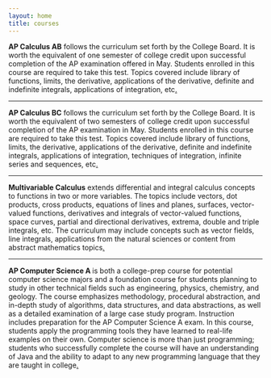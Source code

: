 ```yaml
---
layout: home
title: courses
---
```

<script src="https://www.w3schools.com/lib/w3.js"></script>
<!-- <p align="center">  <img src="/d-img/squeeze.png" border="0"> </p> -->
<b>AP Calculus AB</b> follows the curriculum set forth by the College Board. It is worth the equivalent of one semester of college credit upon successful completion of the AP examination offered in May. Students enrolled in this course are required to take this test. Topics covered include library of functions, limits, the derivative, applications of the derivative, definite and indefinite integrals, applications of integration, etc<a href="javascript:void(0)" onclick="w3.toggleShow('#notes-ab'); w3.toggleShow('#placeholder-ab');">. </a>


<p id="placeholder-ab" align="center"> <b>  </b> </p>
<p id='notes-ab' style='display:none;'>		
<iframe src="https://apteacher.github.io/courses/index-ab.html" width="100%" height="1000" frameborder="0" marginheight="0" marginwidth="0">Loading…</iframe>
</p>

---

<!--<p align="center"> <img src="/d-img/koch.png" border="0"> </p>-->
<b>AP Calculus BC</b> follows the curriculum set forth by the College Board. It is worth the equivalent of two semesters of college credit upon successful completion of the AP examination in May. Students enrolled in this course are required to take this test. Topics covered include library of functions, limits, the derivative, applications of the derivative, definite and indefinite integrals, applications of integration, techniques of integration, infinite series and sequences, etc<a href="javascript:void(0)" onclick="w3.toggleShow('#notes-bc'); w3.toggleShow('#placeholder-bc');">.</a> 



<p id="placeholder-bc" align="center"> <b>  </b> </p>

<p id='notes-bc' style='display:none;'>		
<iframe src="https://apteacher.github.io/courses/index-bc.html" width="100%" height="1000" frameborder="0" marginheight="0" marginwidth="0">Loading…</iframe>
</p>


---

<!-- <p align="center"> <img src="/d-img/mvc.png" border="0"> </p> -->
<b>Multivariable Calculus</b> extends differential and integral calculus concepts to functions in two or more variables. The topics include vectors, dot products, cross products, equations of lines and planes, surfaces, vector-valued functions, derivatives and integrals of vector-valued functions, space curves, partial and directional derivatives, extrema, double and triple integrals, etc. The curriculum may include concepts such as vector fields, line integrals, applications from the natural sciences or content from abstract mathematics topics<a href="javascript:void(0)" onclick="w3.toggleShow('#notes-mvc'); w3.toggleShow('#placeholder-mvc');">.</a> 


<p id="placeholder-mvc" align="center"> <b> </b> </p>

<p id='notes-mvc' style='display:none;'>		
<iframe src="https://apteacher.github.io/courses/index-mvc.html" width="100%" height="1000" frameborder="0" marginheight="0" marginwidth="0">Loading…</iframe>
</p>


---

<!-- <p align="center"> <img src="/d-img/csa.png" border="0"></p> --->
<b>AP Computer Science A </b> is both a college-prep course for potential computer science majors and a foundation course for students planning to study in other technical fields such as engineering, physics, chemistry, and geology. The course emphasizes methodology, procedural abstraction, and in-depth study of algorithms, data structures, and data abstractions, as well as a detailed examination of a large case study program. Instruction includes preparation for the AP Computer Science A exam. In this course, students apply the programming tools they have learned to real-life examples on their own. Computer science is more than just programming; students who successfully complete the course will have an understanding of Java and the ability to adapt to any new programming language that they are taught in college<a href="javascript:void(0)" onclick="w3.toggleShow('#notes-csa'); w3.toggleShow('#placeholder-csa');">.</a>
  


<p id="placeholder-csa" align="center"> <b>  </b> </p>

<p id='notes-csa' style='display:none;'>		
<iframe src="https://apteacher.github.io/courses/index-csa.html" width="100%" height="1000" frameborder="0" marginheight="0" marginwidth="0">Loading…</iframe>
</p>
